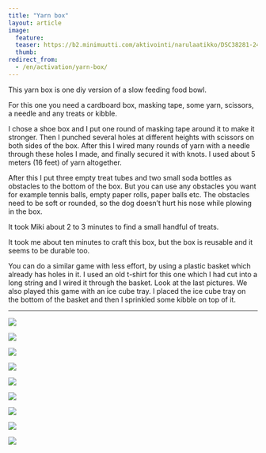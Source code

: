 ```yaml
---
title: "Yarn box"
layout: article
image:
  feature:
  teaser: https://b2.minimuutti.com/aktivointi/narulaatikko/DSC38281-245px.jpg
  thumb:
redirect_from:
  - /en/activation/yarn-box/
---
```


This yarn box is one diy version of a slow feeding food bowl.

For this one you need a cardboard box, masking tape, some yarn, scissors, a needle and any treats or kibble.

I chose a shoe box and I put one round of masking tape around it to make it stronger. Then I punched several holes at different heights with scissors on both sides of the box. After this I wired many rounds of yarn with a needle through these holes I made, and finally secured it with knots. I used about 5 meters (16 feet) of yarn altogether.

After this I put three empty treat tubes and two small soda bottles as obstacles to the bottom of the box. But you can use any obstacles you want for example tennis balls, empty paper rolls, paper balls etc. The obstacles need to be soft or rounded, so the dog doesn’t hurt his nose while plowing in the box.

It took Miki about 2 to 3 minutes to find a small handful of treats.

It took me about ten minutes to craft this box, but the box is reusable and it seems to be durable too.

You can do a similar game with less effort, by using a plastic basket which already has holes in it. I used an old t-shirt for this one which I had cut into a long string and I wired it through the basket. Look at the last pictures. We also played this game with an ice cube tray. I placed the ice cube tray on the bottom of the basket and then I sprinkled some kibble on top of it.

---

![](https://b2.minimuutti.com/aktivointi/narulaatikko/DSC38289-800px.jpg)

![](https://b2.minimuutti.com/aktivointi/narulaatikko/DSC38369-800px.jpg)

![](https://b2.minimuutti.com/aktivointi/narulaatikko/DSC38605-800px.jpg)

![](https://b2.minimuutti.com/aktivointi/narulaatikko/DSC38663-800px.jpg)

![](https://b2.minimuutti.com/aktivointi/narulaatikko/DSC38281-800px.jpg)

![](https://b2.minimuutti.com/aktivointi/narulaatikko/DSC41459-800px.jpg)

![](https://b2.minimuutti.com/aktivointi/narulaatikko/DSC41461-800px.jpg)

![](https://b2.minimuutti.com/aktivointi/narulaatikko/DSC41478-800px.jpg)

![](https://b2.minimuutti.com/aktivointi/narulaatikko/DSC48263-800px.jpg)
